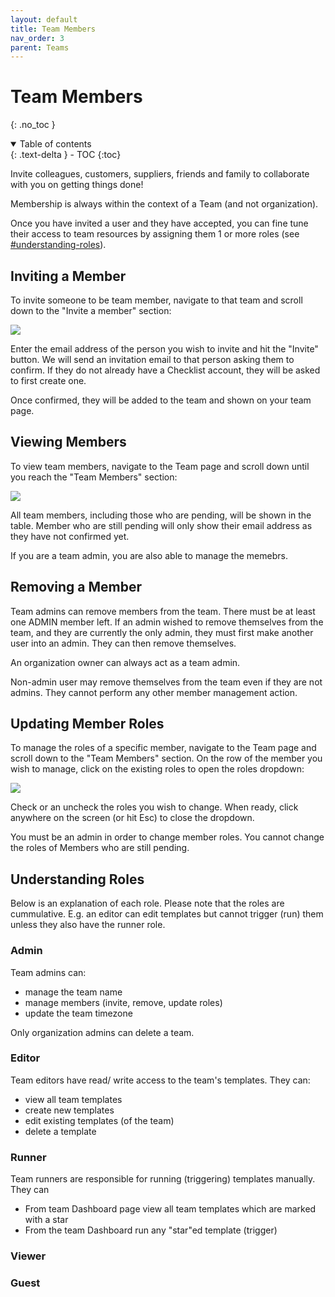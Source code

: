 ```yaml
---
layout: default
title: Team Members
nav_order: 3
parent: Teams
---
```

# Team Members
{: .no_toc }

<details open markdown="block">
  <summary>
    Table of contents
  </summary>
  {: .text-delta }
- TOC
{:toc}
</details>

Invite colleagues, customers, suppliers, friends and family to collaborate with you on getting things done! 

Membership is always within the context of a Team (and not organization). 

Once you have invited a user and they have accepted, you can fine tune their access to team resources by assigning them 1 or more roles (see [#understanding-roles](below)).

## Inviting a Member
To invite someone to be team member, navigate to that team and scroll down to the "Invite a member" section:

![](/assets/images/teams/members-invite.png)

Enter the email address of the person you wish to invite and hit the "Invite" button. We will send an invitation email to that person asking them to confirm. If they do not already have a Checklist account, they will be asked to first create one. 

Once confirmed, they will be added to the team and shown on your team page.

## Viewing Members
To view team members, navigate to the Team page and scroll down until you reach the "Team Members" section:

![](/assets/images/teams/members-view.png)

All team members, including those who are pending, will be shown in the table. Member who are still pending will only show their email address as they have not confirmed yet.

If you are a team admin, you are also able to manage the memebrs.

## Removing a Member
Team admins can remove members from the team. There must be at least one ADMIN member left. If an admin wished to remove themselves from the team, and they are currently the only admin, they must first make another user into an admin. They can then remove themselves.

An organization owner can always act as a team admin.

Non-admin user may remove themselves from the team even if they are not admins. They cannot perform any other member management action.

## Updating Member Roles
To manage the roles of a specific member, navigate to the Team page and scroll down to the "Team Members" section. On the row of the member you wish to manage, click on the existing roles to open the roles dropdown:

![](/assets/images/teams/members-roles.png)

Check or an uncheck the roles you wish to change. When ready, click anywhere on the screen (or hit Esc) to close the dropdown.

You must be an admin in order to change member roles. You cannot change the roles of Members who are still pending.

## Understanding Roles
Below is an explanation of each role. Please note that the roles are cummulative. E.g. an editor can edit templates but cannot trigger (run) them unless they also have the runner role.

### Admin
Team admins can:
* manage the team name
* manage members (invite, remove, update roles)
* update the team timezone

Only organization admins can delete a team.

### Editor
Team editors have read/ write access to the team's templates. They can:
* view all team templates
* create new templates
* edit existing templates (of the team)
* delete a template

### Runner
Team runners are responsible for running (triggering) templates manually. They can
* From team Dashboard page view all team templates which are marked with a star
* From the team Dashboard run any "star"ed template (trigger)

### Viewer

### Guest



